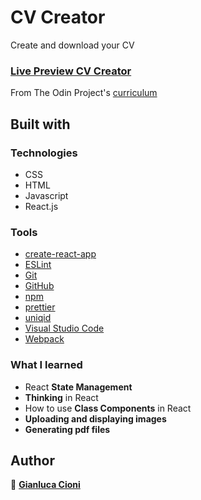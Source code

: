 # CV Creator

Create and download your CV

### [Live Preview CV Creator](https://g-cioni.github.io/cv-creator/)

From The Odin Project's [curriculum](https://www.theodinproject.com/paths/full-stack-javascript/courses/javascript/lessons/cv-application)

## Built with

### Technologies

- CSS
- HTML
- Javascript
- React.js

### Tools

- [create-react-app](https://create-react-app.dev/)
- [ESLint](https://eslint.org/)
- [Git](https://git-scm.com/)
- [GitHub](https://github.com/)
- [npm](https://www.npmjs.com/)
- [prettier](https://prettier.io/)
- [uniqid](https://www.npmjs.com/package/uniqid/)
- [Visual Studio Code](https://code.visualstudio.com/)
- [Webpack](https://webpack.js.org/)

### What I learned

- React **State Management**
- **Thinking** in React
- How to use **Class Components** in React
- **Uploading and displaying images**
- **Generating pdf files**

## Author

👤 **[Gianluca Cioni](https://github.com/GianlucaCioni)**
